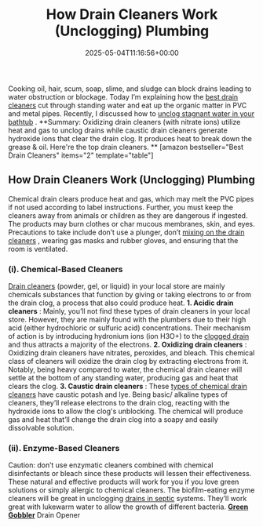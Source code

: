 ﻿---
layout: post
title: How Drain Cleaners Work (Unclogging) Plumbing
date: '2025-05-04T11:16:56+00:00'
categories:
- Drains
- Guide
tags: []
slug: /how-drain-cleaners-work/
lastmod: 2025-05-07T12:21:27+03:00
---

Cooking oil, hair, scum, soap, slime, and sludge can block drains leading to water obstruction or blockage.
Today I’m explaining how the
[best drain cleaners](https://pestpolicy.com/best-drain-cleaner//)
cut through standing water and eat up the organic matter in PVC and metal pipes. Recently, I discussed how to
[unclog stagnant water in your bathtub](https://pestpolicy.com/how-to-unclog-a-bathtub-drain-with-standing-water/)
.
**Summary: Oxidizing drain cleaners (with nitrate ions) utilize heat and gas to unclog drains while caustic drain cleaners generate hydroxide ions that clear the drain clog. It produces heat to break down the grease & oil. Here're the top drain cleaners. **
[amazon bestseller="Best Drain Cleaners" items="2" template="table"]
## How Drain Cleaners Work (Unclogging) Plumbing
Chemical drain clears produce heat and gas, which may melt the PVC pipes if not used according to label instructions. Further, you must keep the cleaners away from animals or children as they are dangerous if ingested.
The products may burn clothes or char mucous membranes, skin, and eyes. Precautions to take include don’t use a plunger, don’t
[mixing on the drain cleaners](https://pestpolicy.com/best-drain-cleaner//)
, wearing gas masks and rubber gloves, and ensuring that the room is ventilated.
### (i). Chemical-Based Cleaners
[Drain cleaners](https://pestpolicy.com/thrift-drain-cleaner-review/)
(powder, gel, or liquid) in your local store are mainly chemicals substances that function by giving or taking electrons to or from the drain clog, a process that also could produce heat.
**1. Acidic drain cleaners**
: Mainly, you’ll not find these types of drain cleaners in your local store. However, they are mainly found with the plumbers due to their high acid (either hydrochloric or sulfuric acid) concentrations.
Their mechanism of action is by introducing hydronium ions (ion H3O+) to the
[clogged drain](https://pestpolicy.com/dont-use-vinegar-and-baking-soda-to-clean-clogged-drains/)
and thus attracts a majority of the electrons.
**2. Oxidizing drain cleaners**
: Oxidizing drain cleaners have nitrates, peroxides, and bleach. This chemical class of cleaners will oxidize the drain clog by extracting electrons from it.
Notably, being heavy compared to water, the chemical drain cleaner will settle at the bottom of any standing water, producing gas and heat that clears the clog.
**3. Caustic drain cleaners**
: These
[types of chemical drain cleaners](https://pestpolicy.com/pure-lye-drain-opener-review/)
have caustic potash and lye.
Being basic/ alkaline types of cleaners, they’ll release electrons to the drain clog, reacting with the hydroxide ions to allow the clog's unblocking.
The chemical will produce gas and heat that’ll change the drain clog into a soapy and easily dissolvable solution.
### (ii). Enzyme-Based Cleaners
Caution: don’t use enzymatic cleaners combined with chemical disinfectants or bleach since these products will lessen their effectiveness. These natural and effective products will work for you if you love green solutions or simply allergic to chemical cleaners.
The biofilm-eating enzyme cleaners will be great in unclogging
[drains in septic](https://pestpolicy.com/bio-clean-drain-septic-bacteria-2-review/)
systems. They’ll work great with lukewarm water to allow the growth of different bacteria.
[**Green Gobbler**](https://pestpolicy.com/green-gobbler-ggdis2ch32-dissolve-review/)
Drain Opener